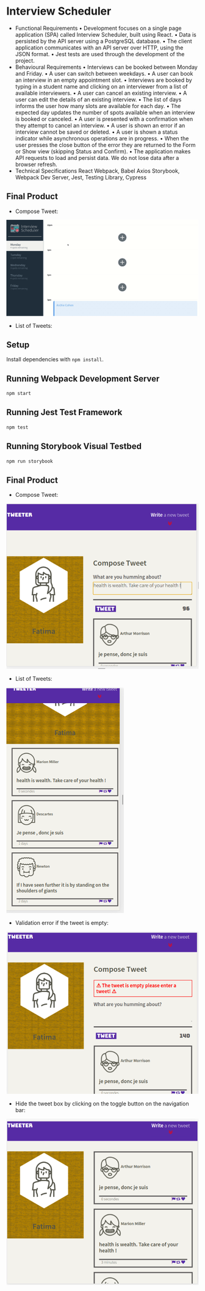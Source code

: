 # Interview Scheduler
- Functional Requirements
    • Development focuses on a single page application (SPA) called Interview Scheduler, built using React.
    • Data is persisted by the API server using a PostgreSQL database.
    • The client application communicates with an API server over HTTP, using the JSON format.
    • Jest tests are used through the development of the project.
- Behavioural Requirements
    • Interviews can be booked between Monday and Friday.
    • A user can switch between weekdays.
    • A user can book an interview in an empty appointment slot.
    • Interviews are booked by typing in a student name and clicking on an interviewer from a list of available interviewers.
    • A user can cancel an existing interview.
    • A user can edit the details of an existing interview.
    • The list of days informs the user how many slots are available for each day.
    • The expected day updates the number of spots available when an interview is booked or canceled.
    • A user is presented with a confirmation when they attempt to cancel an interview.
    • A user is shown an error if an interview cannot be saved or deleted.
    • A user is shown a status indicator while asynchronous operations are in progress.
    • When the user presses the close button of the error they are returned to the Form or Show view (skipping Status and Confirm).
    • The application makes API requests to load and persist data. We do not lose data after a browser refresh.
- Technical Specifications
        React
        Webpack, Babel
        Axios
        Storybook, Webpack Dev Server, Jest, Testing Library, Cypress

 ## Final Product
- Compose Tweet:

!["Screenshot of tweet-box"](https://github.com/fatimaEllabbar/scheduler/blob/master/public/docs/KR4dze7.gif)

- List of Tweets:

## Setup

Install dependencies with `npm install`.

## Running Webpack Development Server

```sh
npm start
```

## Running Jest Test Framework

```sh
npm test
```

## Running Storybook Visual Testbed

```sh
npm run storybook
```



## Final Product
- Compose Tweet:

!["Screenshot of tweet-box"](https://github.com/fatimaEllabbar/tweeter/blob/master/public/docs/tweet-box1.png)

- List of Tweets:

!["Screenshot of the list of the tweets"](https://github.com/fatimaEllabbar/tweeter/blob/master/public/docs/tweets.png)

- Validation error if the tweet is empty:

!["Screenshot of error message"](https://github.com/fatimaEllabbar/tweeter/blob/master/public/docs/error-empty.png)

- Hide the tweet box by clicking on the toggle button on the navigation bar: 

!["Screenshot of hiding the tweet box"](https://github.com/fatimaEllabbar/tweeter/blob/master/public/docs/hide-tweet-box.png)